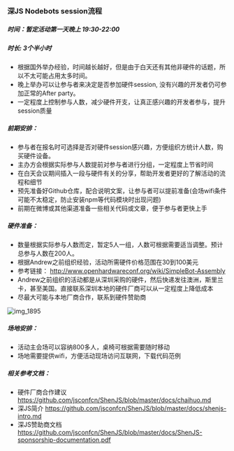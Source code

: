 ### 深JS Nodebots session流程

##### 时间：暂定活动第一天晚上 19:30-22:00

##### 时长:  3个半小时

* 根据国外举办经验，时间越长越好，但是由于白天还有其他非硬件的话题，所以不太可能占用太多时间。
* 晚上举办可以让参与者来决定是否参加硬件session, 没有兴趣的开发者仍可参加正常的After party。
* 一定程度上控制参与人数，减少硬件开支，让真正感兴趣的开发者参与，提升session质量

##### 前期安排：
* 参与者在报名时可选择是否对硬件session感兴趣，方便组织方统计人数，购买硬件设备。
* 主办方会根据实际参与人数提前对参与者进行分组，一定程度上节省时间
* 在白天会议期间插入一段与硬件有关的分享，帮助开发者更好的了解活动的流程和细节
* 预先准备好Github仓库，配合说明文案，让参与者可以提前准备(会场wifi条件可能不太稳定，防止安装npm等代码模块时出现问题)
* 前期在微博或其他渠道准备一些相关代码或文章，便于参与者更快上手

##### 硬件准备：
* 数量根据实际参与人数而定，暂定5人一组，人数可根据需要适当调整。预计总参与人数在200人。
* 根据Andrew之前组织经验，活动所需硬件价格范围在30到100美元
* 参考链接： http://www.openhardwareconf.org/wiki/SimpleBot-Assembly
* Andrew之前组织的活动都是从深圳采购的硬件，然后快递发往澳洲，斯里兰卡，甚至美国。直接联系深圳本地的硬件厂商可以从一定程度上降低成本
* 尽最大可能与本地厂商合作，联系到硬件赞助商

![img_1895](https://cloud.githubusercontent.com/assets/1183541/7173580/93352160-e42c-11e4-9644-9b48c82fb4b5.jpg)


##### 场地安排：
* 活动主会场可以容纳800多人，桌椅可根据需要随时移动
* 场地需要提供wifi，方便活动现场访问互联网，下载代码范例

##### 相关参考文档：

* 硬件厂商合作建议 https://github.com/jsconfcn/ShenJS/blob/master/docs/chaihuo.md
* 深JS简介 https://github.com/jsconfcn/ShenJS/blob/master/docs/shenjs-intro.md
* 深JS赞助商文档 https://github.com/jsconfcn/ShenJS/blob/master/docs/ShenJS-sponsorship-documentation.pdf
